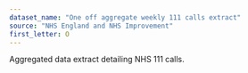 ```yaml
---
dataset_name: "One off aggregate weekly 111 calls extract"
source: "NHS England and NHS Improvement"
first_letter: O
---
```

Aggregated data extract detailing NHS 111 calls.